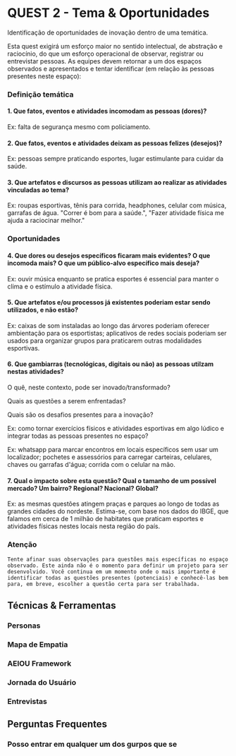 # QUEST 2 - Tema & Oportunidades

Identificação de oportunidades de inovação dentro de uma temática.

Esta quest exigirá um esforço maior no sentido intelectual, de abstração e raciocínio, do que um esforço operacional de observar, registrar ou entrevistar pessoas. As equipes devem retornar a um dos espaços observados e apresentados e tentar identificar (em relação às pessoas presentes neste espaço):

### Definição temática

#### 1. Que fatos, eventos e atividades incomodam as pessoas (dores)?

Ex: falta de segurança mesmo com policiamento.

#### 2. Que fatos, eventos e atividades deixam as pessoas felizes (desejos)?

Ex: pessoas sempre praticando esportes, lugar estimulante para cuidar da saúde.

#### 3. Que artefatos e discursos as pessoas utilizam ao realizar as atividades vinculadas ao tema?

Ex: roupas esportivas, tênis para corrida, headphones, celular com música, garrafas de água.
"Correr é bom para a saúde.", "Fazer atividade física me ajuda a raciocinar melhor."

### Oportunidades

#### 4. Que dores ou desejos específicos ficaram mais evidentes? O que incomoda mais? O que um público-alvo específico mais deseja?

Ex: ouvir música enquanto se pratica esportes é essencial para manter o clima e o estímulo a atividade física.

#### 5. Que artefatos e/ou processos já existentes poderiam estar sendo utilizados, e não estão?

Ex: caixas de som instaladas ao longo das árvores poderiam oferecer ambientação para os esportistas; aplicativos de redes sociais poderiam ser usados para organizar grupos para praticarem outras modalidades esportivas.

#### 6. Que gambiarras (tecnológicas, digitais ou não) as pessoas utilzam nestas atividades?

O quê, neste contexto, pode ser inovado/transformado? 

Quais as questões a serem enfrentadas? 

Quais são os desafios presentes para a inovação?

Ex: como tornar exercícios físicos e atividades esportivas em algo lúdico e integrar todas as pessoas presentes no espaço?

Ex: whatsapp para marcar encontros em locais específicos sem usar um localizador; pochetes e assessórios para carregar carteiras, celulares, chaves ou garrafas d'água; corrida com o celular na mão.

#### 7. Qual o impacto sobre esta questão? Qual o tamanho de um possível mercado? Um bairro? Regional? Nacional? Global?

Ex: as mesmas questões atingem praças e parques ao longo de todas as grandes cidades do nordeste. Estima-se, com base nos dados do IBGE, que falamos em cerca de 1 milhão de habitates que praticam esportes e atividades físicas nestes locais nesta região do país.

### Atenção

```
Tente afinar suas observações para questões mais específicas no espaço observado. Este ainda não é o momento para definir um projeto para ser desenvolvido. Você continua em um momento onde o mais importante é identificar todas as questões presentes (potenciais) e conhecê-las bem para, em breve, escolher a questão certa para ser trabalhada.
```

## Técnicas & Ferramentas

### Personas

### Mapa de Empatia

### AEIOU Framework

### Jornada do Usuário

### Entrevistas

## Perguntas Frequentes

### Posso entrar em qualquer um dos gurpos que se
